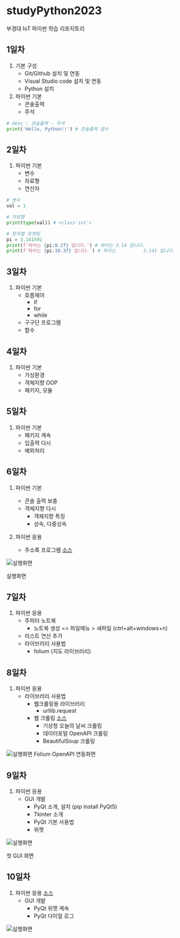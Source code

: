 # studyPython2023
 부경대 IoT 파이썬 학습 리포지토리

 ## 1일차
1. 기본 구성
    - Git/Github 설치 및 연동
    - Visual Studio code 설치 및 연동
    - Python 설치
2. 파이썬 기본
    - 콘솔출력
    - 주석

```python
# desc : 콘솔출력 - 주석
print('Hello, Python!!') # 콘솔출력 함수 
```

## 2일차
1. 파이썬 기본
    - 변수
    - 자료형
    - 연산자
   
```python
# 변수
val = 1

# 자료형
print(type(val)) # <class'int'>

# 문자열 포맷팅
pi = 3.141592
print(f'파이는 {pi:0.2f} 입니다.') # 파이는 3.14 입니다.
print(f'파이는 {pi:10.3f} 입니다.') # 파이는          3.141 입니다.
```

## 3일차
1. 파이썬 기본
    - 흐름제어
        - if
        - for
        - while
    - 구구단 프로그램
    - 함수
   
   
## 4일차
 1. 파이썬 기본
    - 가상환경
    - 객체지향 OOP
    - 패키지, 모듈


## 5일차
 1. 파이썬 기본
    - 패키지 계속
    - 입출력 다시
    - 예외처리
 
    
## 6일차
1. 파이썬 기본
    - 콘솔 출력 보충
    - 객체지향 다시
        - 객체지향 특징
        - 상속, 다중상속

2. 파이썬 응용
    - 주소록 프로그램 [소스](https://github.com/yeseoz/studyPython2023/blob/main/Project/adress_app.py)

![실행화면](https://raw.githubusercontent.com/yeseoz/studyPython2023/main/Images/address_app.png)

실행화면
    

## 7일차
1. 파이썬 응용
    - 주피터 노트북
        - 노트북 생성 => 파일메뉴 > 새파일 (ctrl+alt+windows+n)
    - 리스트 연산 추가
    - 라이브러리 사용법
        - folium (지도 라이브러리)


## 8일차
1. 파이썬 응용
    - 라이브러리 사용법
        - 웹크롤링용 라이브러리
            - urllib.request
        - 웹 크롤링 [소스](https://github.com/yeseoz/studyPython2023/blob/main/Day08/code44_web_crawling_tutorial.ipynb)
            - 기상청 오늘의 날씨 크롤링
            - 데이터포털 OpenAPI 크롤링
            - BeautifulSoup 크롤링

![실행화면](https://raw.githubusercontent.com/yeseoz/studyPython2023/main/Images/jupyter_folium.png)
Folium OpenAPI 연동화면


## 9일차
1. 파이썬 응용
    - GUI 개발
        - PyQt 소개, 설치 (pip install PyQt5)
        - Tkinter 소개
        - PyQt 기본 사용법
        - 위젯
        
![실행화면](https://raw.githubusercontent.com/yeseoz/studyPython2023/main/Images/GUI_Programming.png)

첫 GUI 화면
    

## 10일차
1. 파이썬 응용 [소스](https://github.com/yeseoz/studyPython2023/blob/main/Day10/code59_pyqt_filedialog.py)
    - GUI 개발
        - PyQt 위젯 계속
        - PyQt 다이얼 로그

![실행화면](https://raw.githubusercontent.com/yeseoz/studyPython2023/main/Images/dialog.png)
        
